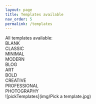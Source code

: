 ```yaml
---
layout: page
title: Templates available
nav_order: 5
permalink: /templates
---
```

All templates available:  
BLANK    
CLASSIC    
MINIMAL    
MODERN    
BLOG    
ART    
BOLD    
CREATIVE    
PROFESSIONAL    
PHOTOGRAPHY    
![pickTemplates](img/Pick a template.jpg)    